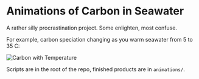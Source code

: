 # Animations of Carbon in Seawater

A rather silly procrastination project. Some enlighten, most confuse.

For example, carbon speciation changing as you warm seawater from 5 to 35 C:

![Carbon with Temperature](animations/Temp_5_35.gif)

Scripts are in the root of the repo, finished products are in `animations/`.